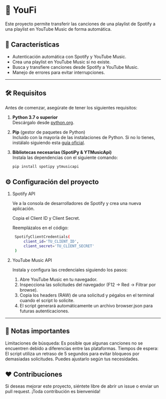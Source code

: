 # 🎵 YouFi

Este proyecto permite transferir las canciones de una playlist de Spotify a una playlist en YouTube Music de forma automática.

## 🚀 Características

- Autenticación automática con Spotify y YouTube Music.
- Crea una playlist en YouTube Music si no existe.
- Busca y transfiere canciones desde Spotify a YouTube Music.
- Manejo de errores para evitar interrupciones.

---

## 🛠️ Requisitos

Antes de comenzar, asegúrate de tener los siguientes requisitos:

1. **Python 3.7 o superior**  
   Descárgalo desde [python.org](https://www.python.org/downloads/).

2. **Pip** (gestor de paquetes de Python)  
   Incluido con la mayoría de las instalaciones de Python. Si no lo tienes, instálalo siguiendo esta [guía oficial](https://pip.pypa.io/en/stable/installation/).

3. **Bibliotecas necesarias (SpotiPy & YTMusicApi)**  
   Instala las dependencias con el siguiente comando:

   ```bash
   pip install spotipy ytmusicapi

## ⚙️ Configuración del proyecto
1. Spotify API

    Ve a la consola de desarrolladores de Spotify y crea una nueva aplicación.

    Copia el Client ID y Client Secret.

    Reemplázalos en el código:
   ```bash
    SpotifyClientCredentials(
        client_id='TU_CLIENT_ID',
        client_secret='TU_CLIENT_SECRET'
    )

3. YouTube Music API

    Instala y configura las credenciales siguiendo los pasos:
      1. Abre YouTube Music en tu navegador.
      2. Inspecciona las solicitudes del navegador (F12 → Red → Filtrar por browse).
      3. Copia los headers (RAW) de una solicitud y pégalos en el terminal cuando el script lo solicite.
      4. El script generará automáticamente un archivo browser.json para futuras autenticaciones.
  
  ---
## 📖 Notas importantes
  Limitaciones de búsqueda: Es posible que algunas canciones no se encuentren debido a diferencias entre las plataformas.
    Tiempos de espera: El script utiliza un retraso de 5 segundos para evitar bloqueos por demasiadas solicitudes. Puedes ajustarlo según tus necesidades.

## ❤️ Contribuciones

Si deseas mejorar este proyecto, siéntete libre de abrir un issue o enviar un pull request. ¡Toda contribución es bienvenida!
